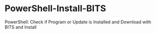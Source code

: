 # PowerShell-Install-BITS
PowerShell: Check if Program or Update is Installed and Download with BITS and Install
